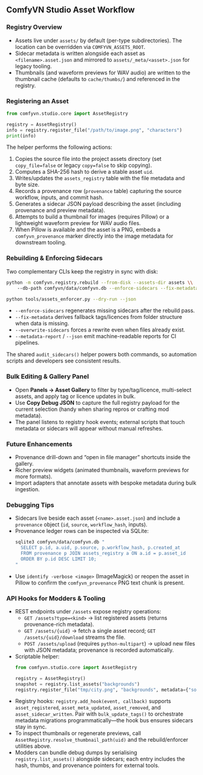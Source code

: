 ## ComfyVN Studio Asset Workflow

### Registry Overview

- Assets live under `assets/` by default (per-type subdirectories). The location can be overridden via `COMFYVN_ASSETS_ROOT`.
- Sidecar metadata is written alongside each asset as `<filename>.asset.json` and mirrored to `assets/_meta/<asset>.json` for legacy tooling.
- Thumbnails (and waveform previews for WAV audio) are written to the thumbnail cache (defaults to `cache/thumbs/`) and referenced in the registry.

### Registering an Asset

```python
from comfyvn.studio.core import AssetRegistry

registry = AssetRegistry()
info = registry.register_file("/path/to/image.png", "characters")
print(info)
```

The helper performs the following actions:
1. Copies the source file into the project assets directory (set `copy_file=false` or legacy `copy=false` to skip copying).
2. Computes a SHA-256 hash to derive a stable asset `uid`.
3. Writes/updates the `assets_registry` table with the file metadata and byte size.
4. Records a provenance row (`provenance` table) capturing the source workflow, inputs, and commit hash.
5. Generates a sidecar JSON payload describing the asset (including provenance and preview metadata).
6. Attempts to build a thumbnail for images (requires Pillow) or a lightweight waveform preview for WAV audio files.
7. When Pillow is available and the asset is a PNG, embeds a `comfyvn_provenance` marker directly into the image metadata for downstream tooling.

### Rebuilding & Enforcing Sidecars

Two complementary CLIs keep the registry in sync with disk:

```bash
python -m comfyvn.registry.rebuild --from-disk --assets-dir assets \\
    --db-path comfyvn/data/comfyvn.db --enforce-sidecars --fix-metadata

python tools/assets_enforcer.py --dry-run --json
```

- `--enforce-sidecars` regenerates missing sidecars after the rebuild pass.
- `--fix-metadata` derives fallback tags/licences from folder structure when data is
  missing.
- `--overwrite-sidecars` forces a rewrite even when files already exist.
- `--metadata-report` / `--json` emit machine-readable reports for CI pipelines.

The shared `audit_sidecars()` helper powers both commands, so automation scripts and
developers see consistent results.

### Bulk Editing & Gallery Panel

- Open **Panels → Asset Gallery** to filter by type/tag/licence, multi-select assets,
  and apply tag or licence updates in bulk.
- Use **Copy Debug JSON** to capture the full registry payload for the current
  selection (handy when sharing repros or crafting mod metadata).
- The panel listens to registry hook events; external scripts that touch metadata or
  sidecars will appear without manual refreshes.

### Future Enhancements

- Provenance drill-down and “open in file manager” shortcuts inside the gallery.
- Richer preview widgets (animated thumbnails, waveform previews for more formats).
- Import adapters that annotate assets with bespoke metadata during bulk ingestion.

### Debugging Tips

- Sidecars live beside each asset (`<name>.asset.json`) and include a `provenance` object (`id`, `source`, `workflow_hash`, inputs).
- Provenance ledger rows can be inspected via SQLite:
  ```bash
  sqlite3 comfyvn/data/comfyvn.db "
    SELECT p.id, a.uid, p.source, p.workflow_hash, p.created_at
    FROM provenance p JOIN assets_registry a ON a.id = p.asset_id
    ORDER BY p.id DESC LIMIT 10;
  "
  ```
- Use `identify -verbose <image>` (ImageMagick) or reopen the asset in Pillow to confirm the `comfyvn_provenance` PNG text chunk is present.

### API Hooks for Modders & Tooling

- REST endpoints under `/assets` expose registry operations:
  - `GET /assets?type=<kind>` → list registered assets (returns provenance-rich metadata).
  - `GET /assets/{uid}` → fetch a single asset record; `GET /assets/{uid}/download` streams the file.
  - `POST /assets/upload` (requires `python-multipart`) → upload new files with JSON metadata; provenance is recorded automatically.
- Scriptable helper:
  ```python
  from comfyvn.studio.core import AssetRegistry

  registry = AssetRegistry()
  snapshot = registry.list_assets("backgrounds")
  registry.register_file("tmp/city.png", "backgrounds", metadata={"source": "modkit"})
  ```
- Registry hooks: `registry.add_hook(event, callback)` supports
  `asset_registered`, `asset_meta_updated`, `asset_removed`, and
  `asset_sidecar_written`. Pair with `bulk_update_tags()` to orchestrate metadata
  migrations programmatically—the hook bus ensures sidecars stay in sync.
- To inspect thumbnails or regenerate previews, call
  `AssetRegistry.resolve_thumbnail_path(uid)` and the rebuild/enforcer utilities
  above.
- Modders can bundle debug dumps by serialising `registry.list_assets()` alongside sidecars; each entry includes the hash, thumbs, and provenance pointers for external tools.
